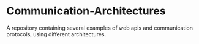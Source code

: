 # Communication-Architectures
A repository containing several examples of web apis and communication protocols, using different architectures.
